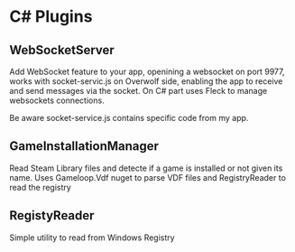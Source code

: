 # C# Plugins

## WebSocketServer

Add WebSocket feature to your app, openining a websocket on port 9977, works with socket-servic.js on Overwolf side, enabling the app to receive and send messages via the socket.
On C# part uses Fleck to manage websockets connections.

Be aware socket-service.js contains specific code from my app.

## GameInstallationManager

Read Steam Library files and detecte if a game is installed or not given its name.
Uses Gameloop.Vdf nuget to parse VDF files and RegistryReader to read the registry

## RegistyReader

Simple utility to read from Windows Registry